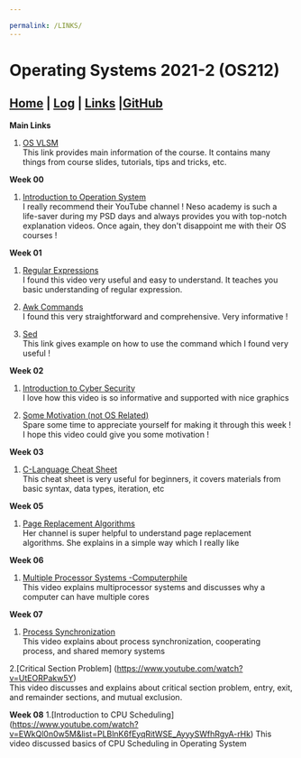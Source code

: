 ```yaml
---

permalink: /LINKS/
---
```

# Operating Systems 2021-2 (OS212)
## [Home](index.md) | [Log](https://ciellaindria28.github.io/os212/TXT/mylog.txt) | [Links](links.md) |[GitHub](https://github.com/ciellaindria28/os212)

**Main Links**
1. [OS VLSM](https://os.vlsm.org)<br>
This link provides main information of the course. It contains many things from course slides, tutorials, tips and tricks, etc.

**Week 00**
1. [Introduction to Operation System](https://www.youtube.com/watch?v=vBURTt97EkA&list=PLBlnK6fEyqRiVhbXDGLXDk_OQAeuVcp2O)<br>
I really recommend their YouTube channel ! Neso academy is such a life-saver during my PSD days and always provides you with top-notch explanation videos. 
Once again, they don't disappoint me with their OS courses !

**Week 01**
1. [Regular Expressions](https://www.youtube.com/watch?v=bgBWp9EIlMM)<br>
I found this video very useful and easy to understand. It teaches you basic understanding of regular expression.

2. [Awk Commands](https://www.howtogeek.com/562941/how-to-use-the-awk-command-on-linux/)<br>
I found this very straightforward and comprehensive. Very informative !

3. [Sed](https://www.geeksforgeeks.org/sed-command-in-linux-unix-with-examples/)<br>
This link gives example on how to use the command which I found very useful !

**Week 02**
1. [Introduction to Cyber Security](https://www.youtube.com/watch?v=z5nc9MDbvkw)<br>
I love how this video is so informative and supported with nice graphics

2. [Some Motivation (not OS Related)](https://www.youtube.com/watch?v=8ZhoeSaPF-k)<br>
Spare some time to appreciate yourself for making it through this week ! I hope this video could give you some motivation !

**Week 03**
1. [C-Language Cheat Sheet](https://www.codewithharry.com/blogpost/c-cheatsheet)<br>
This cheat sheet is very useful for beginners, it covers materials from basic syntax, data types, iteration, etc


**Week 05**
1. [Page Replacement Algorithms](https://www.youtube.com/watch?v=jeJIKKQcqpU)<br>
Her channel is super helpful to understand page replacement algorithms. She explains in a simple way which I really like

**Week 06**
1. [Multiple Processor Systems -Computerphile](https://www.youtube.com/watch?v=3RvkfuXUv1c)<br>
This video explains multiprocessor systems and discusses why a computer can have multiple cores

**Week 07**
1. [Process Synchronization](https://www.youtube.com/watch?v=ph2awKa8r5Y)<br>
This video explains about process synchronization, cooperating process, and shared memory systems

2.[Critical Section Problem] (https://www.youtube.com/watch?v=UtEORPakw5Y) <br>
This video discusses and explains about critical section problem, entry, exit, and remainder sections, and mutual exclusion.

**Week 08**
1.[Introduction to CPU Scheduling] (https://www.youtube.com/watch?v=EWkQl0n0w5M&list=PLBlnK6fEyqRitWSE_AyyySWfhRgyA-rHk)
This video discussed basics of CPU Scheduling in Operating System


